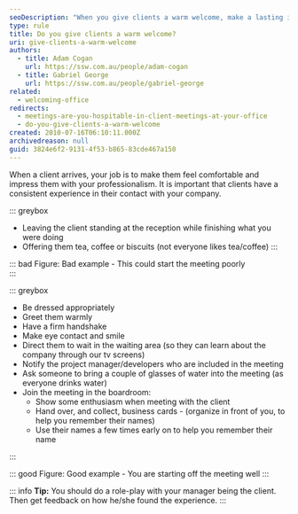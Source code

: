 ```yaml
---
seoDescription: "When you give clients a warm welcome, make a lasting impression and set the tone for a successful meeting."
type: rule
title: Do you give clients a warm welcome?
uri: give-clients-a-warm-welcome
authors:
  - title: Adam Cogan
    url: https://ssw.com.au/people/adam-cogan
  - title: Gabriel George
    url: https://ssw.com.au/people/gabriel-george
related:
  - welcoming-office
redirects:
  - meetings-are-you-hospitable-in-client-meetings-at-your-office
  - do-you-give-clients-a-warm-welcome
created: 2010-07-16T06:10:11.000Z
archivedreason: null
guid: 3824e6f2-9131-4f53-b865-83cde467a150
---
```


When a client arrives, your job is to make them feel comfortable and impress them with your professionalism. It is important that clients have a consistent experience in their contact with your company.

<!--endintro-->

::: greybox

* Leaving the client standing at the reception while finishing what you were doing
* Offering them tea, coffee or biscuits (not everyone likes tea/coffee)
:::

::: bad
Figure: Bad example - This could start the meeting poorly  
:::

::: greybox

* Be dressed appropriately
* Greet them warmly
* Have a firm handshake
* Make eye contact and smile
* Direct them to wait in the waiting area (so they can learn about the company through our tv screens)
* Notify the project manager/developers who are included in the meeting
* Ask someone to bring a couple of glasses of water into the meeting (as everyone drinks water)
* Join the meeting in the boardroom:
  * Show some enthusiasm when meeting with the client
  * Hand over, and collect, business cards - (organize in front of you, to help you remember their names)
  * Use their names a few times early on to help you remember their name

:::

::: good
Figure: Good example - You are starting off the meeting well
:::

::: info
**Tip:** You should do a role-play with your manager being the client. Then get feedback on how he/she found the experience.
:::
